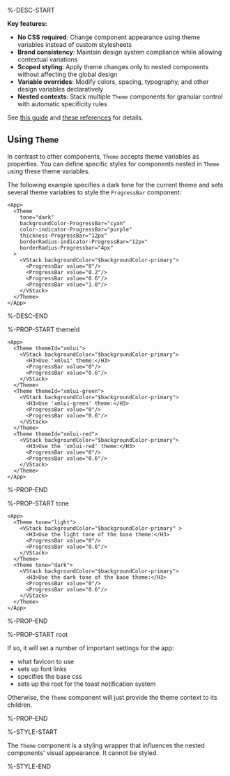 %-DESC-START

**Key features:**
- **No CSS required**: Change component appearance using theme variables instead of custom stylesheets
- **Brand consistency**: Maintain design system compliance while allowing contextual variations
- **Scoped styling**: Apply theme changes only to nested components without affecting the global design
- **Variable overrides**: Modify colors, spacing, typography, and other design variables declaratively
- **Nested contexts**: Stack multiple `Theme` components for granular control with automatic specificity rules

See [this guide](/themes-intro) and [these references](/styles-and-themes/layout-props) for details.

## Using `Theme`

In contrast to other components, `Theme` accepts theme variables as properties.
You can define specific styles for components nested in `Theme` using these theme variables.

The following example specifies a dark tone for the current theme
and sets several theme variables to style the `ProgressBar` component:

```xmlui-pg copy {3-8} display name="Example: using Theme"
<App>
  <Theme
    tone="dark"
    backgroundColor-ProgressBar="cyan"
    color-indicator-ProgressBar="purple"
    thickness-ProgressBar="12px"
    borderRadius-indicator-ProgressBar="12px"
    borderRadius-Progressbar="4px"
  >
    <VStack backgroundColor="$backgroundColor-primary">
      <ProgressBar value="0"/>
      <ProgressBar value="0.2"/>
      <ProgressBar value="0.6"/>
      <ProgressBar value="1.0"/>
    </VStack>
  </Theme>
</App>
```

%-DESC-END

%-PROP-START themeId

```xmlui-pg copy {2, 9, 16} display name="Example: themeId"
<App>
  <Theme themeId="xmlui">
    <VStack backgroundColor="$backgroundColor-primary">
      <H3>Use 'xmlui' theme:</H3>
      <ProgressBar value="0"/>
      <ProgressBar value="0.6"/>
    </VStack>
  </Theme>
  <Theme themeId="xmlui-green">
    <VStack backgroundColor="$backgroundColor-primary">
      <H3>Use 'xmlui-green' theme:</H3>
      <ProgressBar value="0"/>
      <ProgressBar value="0.6"/>
    </VStack>
  </Theme>
  <Theme themeId="xmlui-red">
    <VStack backgroundColor="$backgroundColor-primary">
      <H3>Use the 'xmlui-red' theme:</H3>
      <ProgressBar value="0"/>
      <ProgressBar value="0.6"/>
    </VStack>
  </Theme>
</App>
```

%-PROP-END

%-PROP-START tone

```xmlui-pg copy {2,9} display name="Example: tone"
<App>
  <Theme tone="light">
    <VStack backgroundColor="$backgroundColor-primary" >
      <H3>Use the light tone of the base theme:</H3>
      <ProgressBar value="0"/>
      <ProgressBar value="0.6"/>
    </VStack>
  </Theme>
  <Theme tone="dark">
    <VStack backgroundColor="$backgroundColor-primary">
      <H3>Use the dark tone of the base theme:</H3>
      <ProgressBar value="0"/>
      <ProgressBar value="0.6"/>
    </VStack>
  </Theme>
</App>
```

%-PROP-END

%-PROP-START root

If so, it will set a number of important settings for the app:
- what favicon to use
- sets up font links
- specifies the base css
- sets up the root for the toast notification system

Otherwise, the `Theme` component will just provide the theme context to its children.

%-PROP-END

%-STYLE-START

The `Theme` component is a styling wrapper that influences the nested components' visual appearance. It cannot be styled.

%-STYLE-END
